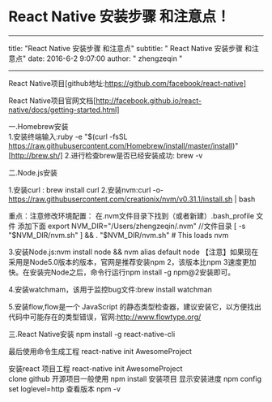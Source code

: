 # React Native 安装步骤 和注意点！
---

title: "React Native 安装步骤 和注意点"
subtitle: " React Native 安装步骤 和注意点"
date: 2016-6-2 9:07:00
author: " zhengzeqin "

---

React Native项目[github地址:https://github.com/facebook/react-native]

React Native项目官网文档[http://facebook.github.io/react-native/docs/getting-started.html]

一.Homebrew安装  
1.安装终端输入:ruby -e "$(curl -fsSL https://raw.githubusercontent.com/Homebrew/install/master/install)"[http://brew.sh/]
2.进行检查brew是否已经安装成功: brew -v 

二.Node.js安装

1.安装curl : brew install curl 
2.安装nvm:curl -o- https://raw.githubusercontent.com/creationix/nvm/v0.31.1/install.sh | bash

重点：注意修改环境配置：
在.nvm文件目录下找到（或者新建）.bash_profile 文件  添加下面
export NVM_DIR="/Users/zhengzeqin/.nvm" //文件目录
[ -s "$NVM_DIR/nvm.sh" ] && . "$NVM_DIR/nvm.sh" # This loads nvm

3.安装Node.js:nvm install node && nvm alias default node
【注意】如果现在采用是Node5.0版本的版本，官网是推荐安装npm 2，该版本比npm 3速度更加快。在安装完Node之后，命令行运行npm install  -g npm@2安装即可。

4.安装watchmam，该用于监控bug文件:brew install watchman


5.安装flow,flow是一个 JavaScript 的静态类型检查器，建议安装它，以方便找出代码中可能存在的类型错误，官网:http://www.flowtype.org/

三.React Native安装
npm install -g react-native-cli


最后使用命令生成工程 react-native init AwesomeProject

安装react 项目工程
react-native init AwesomeProject  
clone github 开源项目一般使用 npm install 安装项目
显示安装进度
npm config set loglevel=http
查看版本
npm -v

